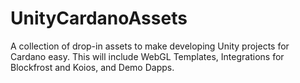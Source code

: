 # UnityCardanoAssets
A collection of drop-in assets to make developing Unity projects for Cardano easy. This will include WebGL Templates, Integrations for Blockfrost and Koios, and Demo Dapps.

